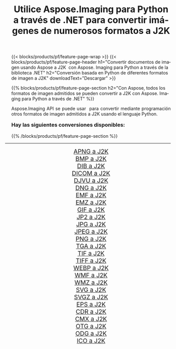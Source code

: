 ﻿---
title: Utilice Aspose.Imaging para Python a través de .NET para convertir imágenes de numerosos formatos a J2K 
weight: 3920
url: /es/python-net/conversion/to/j2k/ 
lang: es
langdirlevel: 2
locales: zh-hans,ja,it,ru,de,es,fr,nl,id,lt,pl,pt,vi,tr,ko,zh-hant,ar,hi,th,sv,cs,uk,he
description: Puede usar Aspose.Imaging para Python a través de la biblioteca .NET para convertir una variedad de formatos a J2K
---

{{< blocks/products/pf/feature-page-wrap >}}
{{< blocks/products/pf/feature-page-header h1="Convertir documentos de imagen usando Aspose a J2K  con Aspose. Imaging para Python a través de la biblioteca .NET" h2="Conversión basada en Python de diferentes formatos de imagen a J2K" downloadText="Descargar" >}}


{{% blocks/products/pf/feature-page-section  h2="Con Aspose, todos los formatos de imagen admitidos se pueden convertir a J2K con Aspose. Imaging para Python a través de .NET" %}}
<p align=justify>Aspose.Imaging API se puede usar  para convertir mediante programación otros formatos de imagen admitidos a J2K usando el lenguaje Python.</p>
<h3 style="margin-top:16px;">
Hay las siguientes conversiones disponibles:
</h3>
{{% /blocks/products/pf/feature-page-section %}}
<div class="container-fluid productfamilypage bg-gray">
    <div class="convertypes bg-gray agp-content section">
        <div class="container">
		<hr style="margin-left:-20px;"/>
		<div class="row other-converters" style="gap: 10px;font-size: 19px;text-align:center;">
		    <div class='col-md-3 other-converter remove-lp remove-rp'><a href="/imaging/es/python-net/conversion/apng-to-j2k/" style="padding:15px;">APNG a J2K</a></div>
<div class='col-md-3 other-converter remove-lp remove-rp'><a href="/imaging/es/python-net/conversion/bmp-to-j2k/" style="padding:15px;">BMP a J2K</a></div>
<div class='col-md-3 other-converter remove-lp remove-rp'><a href="/imaging/es/python-net/conversion/dib-to-j2k/" style="padding:15px;">DIB a J2K</a></div>
<div class='col-md-3 other-converter remove-lp remove-rp'><a href="/imaging/es/python-net/conversion/dicom-to-j2k/" style="padding:15px;">DICOM a J2K</a></div>
<div class='col-md-3 other-converter remove-lp remove-rp'><a href="/imaging/es/python-net/conversion/djvu-to-j2k/" style="padding:15px;">DJVU a J2K</a></div>
<div class='col-md-3 other-converter remove-lp remove-rp'><a href="/imaging/es/python-net/conversion/dng-to-j2k/" style="padding:15px;">DNG a J2K</a></div>
<div class='col-md-3 other-converter remove-lp remove-rp'><a href="/imaging/es/python-net/conversion/emf-to-j2k/" style="padding:15px;">EMF a J2K</a></div>
<div class='col-md-3 other-converter remove-lp remove-rp'><a href="/imaging/es/python-net/conversion/emz-to-j2k/" style="padding:15px;">EMZ a J2K</a></div>
<div class='col-md-3 other-converter remove-lp remove-rp'><a href="/imaging/es/python-net/conversion/gif-to-j2k/" style="padding:15px;">GIF a J2K</a></div>
<div class='col-md-3 other-converter remove-lp remove-rp'><a href="/imaging/es/python-net/conversion/jp2-to-j2k/" style="padding:15px;">JP2 a J2K</a></div>
<div class='col-md-3 other-converter remove-lp remove-rp'><a href="/imaging/es/python-net/conversion/jpg-to-j2k/" style="padding:15px;">JPG a J2K</a></div>
<div class='col-md-3 other-converter remove-lp remove-rp'><a href="/imaging/es/python-net/conversion/jpeg-to-j2k/" style="padding:15px;">JPEG a J2K</a></div>
<div class='col-md-3 other-converter remove-lp remove-rp'><a href="/imaging/es/python-net/conversion/png-to-j2k/" style="padding:15px;">PNG a J2K</a></div>
<div class='col-md-3 other-converter remove-lp remove-rp'><a href="/imaging/es/python-net/conversion/tga-to-j2k/" style="padding:15px;">TGA a J2K</a></div>
<div class='col-md-3 other-converter remove-lp remove-rp'><a href="/imaging/es/python-net/conversion/tif-to-j2k/" style="padding:15px;">TIF a J2K</a></div>
<div class='col-md-3 other-converter remove-lp remove-rp'><a href="/imaging/es/python-net/conversion/tiff-to-j2k/" style="padding:15px;">TIFF a J2K</a></div>
<div class='col-md-3 other-converter remove-lp remove-rp'><a href="/imaging/es/python-net/conversion/webp-to-j2k/" style="padding:15px;">WEBP a J2K</a></div>
<div class='col-md-3 other-converter remove-lp remove-rp'><a href="/imaging/es/python-net/conversion/wmf-to-j2k/" style="padding:15px;">WMF a J2K</a></div>
<div class='col-md-3 other-converter remove-lp remove-rp'><a href="/imaging/es/python-net/conversion/wmz-to-j2k/" style="padding:15px;">WMZ a J2K</a></div>
<div class='col-md-3 other-converter remove-lp remove-rp'><a href="/imaging/es/python-net/conversion/svg-to-j2k/" style="padding:15px;">SVG a J2K</a></div>
<div class='col-md-3 other-converter remove-lp remove-rp'><a href="/imaging/es/python-net/conversion/svgz-to-j2k/" style="padding:15px;">SVGZ a J2K</a></div>
<div class='col-md-3 other-converter remove-lp remove-rp'><a href="/imaging/es/python-net/conversion/eps-to-j2k/" style="padding:15px;">EPS a J2K</a></div>
<div class='col-md-3 other-converter remove-lp remove-rp'><a href="/imaging/es/python-net/conversion/cdr-to-j2k/" style="padding:15px;">CDR a J2K</a></div>
<div class='col-md-3 other-converter remove-lp remove-rp'><a href="/imaging/es/python-net/conversion/cmx-to-j2k/" style="padding:15px;">CMX a J2K</a></div>
<div class='col-md-3 other-converter remove-lp remove-rp'><a href="/imaging/es/python-net/conversion/otg-to-j2k/" style="padding:15px;">OTG a J2K</a></div>
<div class='col-md-3 other-converter remove-lp remove-rp'><a href="/imaging/es/python-net/conversion/odg-to-j2k/" style="padding:15px;">ODG a J2K</a></div>
<div class='col-md-3 other-converter remove-lp remove-rp'><a href="/imaging/es/python-net/conversion/ico-to-j2k/" style="padding:15px;">ICO a J2K</a></div>
                </div>
        </div>
    </div>
</div>
<br/>

